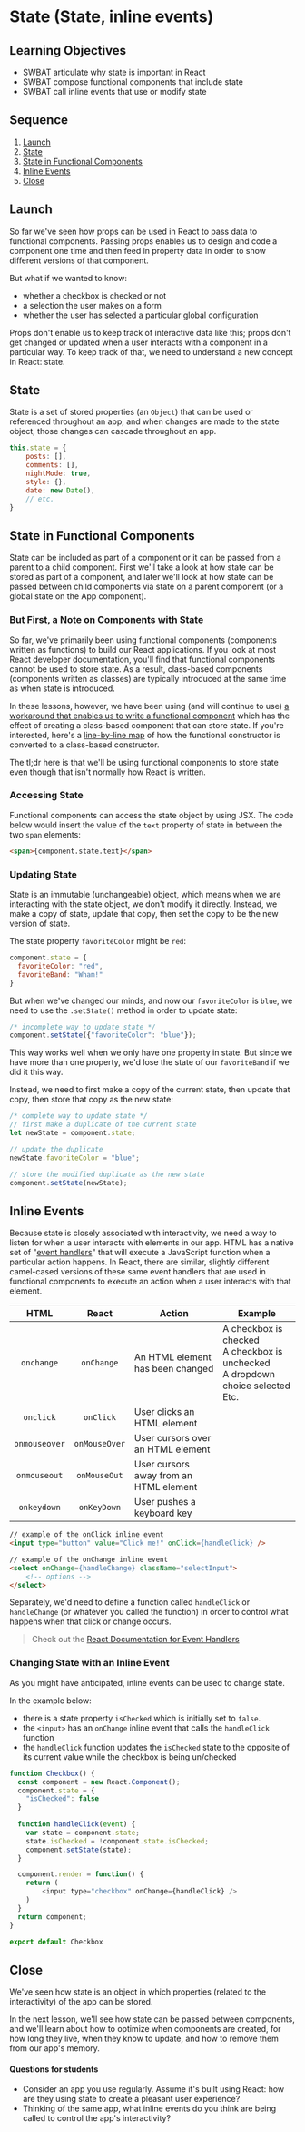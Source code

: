 # State (State, inline events)

## Learning Objectives

- SWBAT articulate why state is important in React
- SWBAT compose functional components that include state
- SWBAT call inline events that use or modify state

## Sequence

1. [Launch](#launch)
2. [State](#state)
3. [State in Functional Components](#state-in-functional-components)
4. [Inline Events](#inline-events)
5. [Close](#close)

## Launch

So far we've seen how props can be used in React to pass data to functional components. Passing props enables us to design and code a component one time and then feed in property data in order to show different versions of that component.

But what if we wanted to know:

- whether a checkbox is checked or not
- a selection the user makes on a form
- whether the user has selected a particular global configuration

Props don't enable us to keep track of interactive data like this; props don't get changed or updated when a user interacts with a component in a particular way. To keep track of that, we need to understand a new concept in React: state.

## State

State is a set of stored properties (an `Object`) that can be used or referenced throughout an app, and when changes are made to the state object, those changes can cascade throughout an app.

```js
this.state = {
	posts: [],
	comments: [],
	nightMode: true,
	style: {},
	date: new Date(),
	// etc.
}
```

## State in Functional Components

State can be included as part of a component or it can be passed from a parent to a child component. First we'll take a look at how state can be stored as part of a component, and later we'll look at how state can be passed between child components via state on a parent component (or a global state on the App component).

### But First, a Note on Components with State

So far, we've primarily been using functional components (components written as functions) to build our React applications. If you look at most React developer documentation, you'll find that functional components cannot be used to store state. As a result, class-based components (components written as classes) are typically introduced at the same time as when state is introduced.

In these lessons, however, we have been using (and will continue to use) [a workaround that enables us to write a functional component](https://medium.com/@baronmaximilianwilleford/react-without-this-39a76b8f2160) which has the effect of creating a class-based component that can store state. If you're interested, here's a [line-by-line map]() of how the functional constructor is converted to a class-based constructor.

The tl;dr here is that we'll be using functional components to store state even though that isn't normally how React is written.

### Accessing State

Functional components can access the state object by using JSX. The code below would insert the value of the `text` property of state in between the two `span` elements:

```html
<span>{component.state.text}</span>
```

### Updating State

State is an immutable (unchangeable) object, which means when we are interacting with the state object, we don't modify it directly. Instead, we make a copy of state, update that copy, then set the copy to be the new version of state.

The state property `favoriteColor` might be `red`:

```js
component.state = {
  favoriteColor: "red",
  favoriteBand: "Wham!"
}
```

But when we've changed our minds, and now our `favoriteColor` is `blue`, we need to use the `.setState()` method in order to update state:

```js
/* incomplete way to update state */
component.setState({"favoriteColor": "blue"});
```

This way works well when we only have one property in state. But since we have more than one property, we'd lose the state of our `favoriteBand` if we did it this way.

Instead, we need to first make a copy of the current state, then update that copy, then store that copy as the new state:

```js
/* complete way to update state */
// first make a duplicate of the current state
let newState = component.state;

// update the duplicate
newState.favoriteColor = "blue";

// store the modified duplicate as the new state
component.setState(newState);
```

## Inline Events

Because state is closely associated with interactivity, we need a way to listen for when a user interacts with elements in our app. HTML has a native set of "[event handlers](https://www.w3schools.com/js/js_events.asp)" that will execute a JavaScript function when a particular action happens. In React, there are similar, slightly different camel-cased versions of these same event handlers that are used in functional components to execute an action when a user interacts with that element.

| HTML | React | Action | Example |
| :---: | :---: | --- | --- |
| `onchange` | `onChange` | An HTML element has been changed | A checkbox is checked<br>A checkbox is unchecked<br>A dropdown choice selected<br>Etc. |
| `onclick` | `onClick` | User clicks an HTML element ||
| `onmouseover` | `onMouseOver` | User cursors over an HTML element ||
| `onmouseout` | `onMouseOut` | User cursors away from an HTML element ||
| `onkeydown` | `onKeyDown` | User pushes a keyboard key ||

```html
// example of the onClick inline event
<input type="button" value="Click me!" onClick={handleClick} />

// example of the onChange inline event
<select onChange={handleChange} className="selectInput">
	<!-- options -->
</select>
```

Separately, we'd need to define a function called `handleClick` or `handleChange` (or whatever you called the function) in order to control what happens when that click or change occurs. 

> Check out the [React Documentation for Event Handlers](https://reactjs.org/docs/handling-events.html)

### Changing State with an Inline Event

As you might have anticipated, inline events can be used to change state.

In the example below:

- there is a state property `isChecked` which is initially set to `false`.
- the `<input>` has an `onChange` inline event that calls the `handleClick` function
- the `handleClick` function updates the `isChecked` state to the opposite of its current value while the checkbox is being un/checked

```js
function Checkbox() {
  const component = new React.Component();
  component.state = {
    "isChecked": false
  }
  
  function handleClick(event) {
    var state = component.state;
    state.isChecked = !component.state.isChecked;
    component.setState(state);
  }

  component.render = function() {
    return (
    	<input type="checkbox" onChange={handleClick} />
    )
  }
  return component;
}

export default Checkbox
```

## Close

We've seen how state is an object in which properties (related to the interactivity) of the app can be stored.

In the next lesson, we'll see how state can be passed between components, and we'll learn about how to optimize when components are created, for how long they live, when they know to update, and how to remove them from our app's memory.

#### Questions for students

- Consider an app you use regularly. Assume it's built using React: how are they using state to create a pleasant user experience?
- Thinking of the same app, what inline events do you think are being called to control the app's interactivity?
